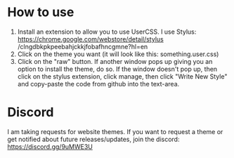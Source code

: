 # How to use
1. Install an extension to allow you to use UserCSS. I use Stylus: https://chrome.google.com/webstore/detail/stylus /clngdbkpkpeebahjckkjfobafhncgmne?hl=en
2. Click on the theme you want (it will look like this: something.user.css)
3. Click on the "raw" button. If another window pops up giving you an option to install the theme, do so. If the window doesn't pop up, then click on the stylus extension, click manage, then click "Write New Style" and copy-paste the code from github into the text-area.


# Discord
I am taking requests for website themes. If you want to request a theme or get notified about future releases/updates, join the discord: https://discord.gg/9uMWE3U
